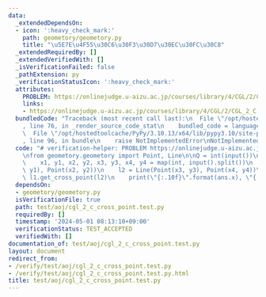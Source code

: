 ```yaml
---
data:
  _extendedDependsOn:
  - icon: ':heavy_check_mark:'
    path: geometory/geometory.py
    title: "\u5E7E\u4F55\u30C6\u30F3\u30D7\u30EC\u30FC\u30C8"
  _extendedRequiredBy: []
  _extendedVerifiedWith: []
  _isVerificationFailed: false
  _pathExtension: py
  _verificationStatusIcon: ':heavy_check_mark:'
  attributes:
    PROBLEM: https://onlinejudge.u-aizu.ac.jp/courses/library/4/CGL/2/CGL_2_C
    links:
    - https://onlinejudge.u-aizu.ac.jp/courses/library/4/CGL/2/CGL_2_C
  bundledCode: "Traceback (most recent call last):\n  File \"/opt/hostedtoolcache/PyPy/3.10.13/x64/lib/pypy3.10/site-packages/onlinejudge_verify/documentation/build.py\"\
    , line 76, in _render_source_code_stat\n    bundled_code = language.bundle(\n\
    \  File \"/opt/hostedtoolcache/PyPy/3.10.13/x64/lib/pypy3.10/site-packages/onlinejudge_verify/languages/python.py\"\
    , line 96, in bundle\n    raise NotImplementedError\nNotImplementedError\n"
  code: "# verification-helper: PROBLEM https://onlinejudge.u-aizu.ac.jp/courses/library/4/CGL/2/CGL_2_C\n\
    \nfrom geometory.geometory import Point, Line\n\nQ = int(input())\nfor _ in range(Q):\n\
    \    x1, y1, x2, y2, x3, y3, x4, y4 = map(int, input().split())\n    l1 = Line(Point(x1,\
    \ y1), Point(x2, y2))\n    l2 = Line(Point(x3, y3), Point(x4, y4))\n    ans =\
    \ l1.get_cross_point(l2)\n    print(\"{:.10f}\".format(ans.x), \"{:.10f}\".format(ans.y))\n"
  dependsOn:
  - geometory/geometory.py
  isVerificationFile: true
  path: test/aoj/cgl_2_c_cross_point.test.py
  requiredBy: []
  timestamp: '2024-05-01 08:13:10+09:00'
  verificationStatus: TEST_ACCEPTED
  verifiedWith: []
documentation_of: test/aoj/cgl_2_c_cross_point.test.py
layout: document
redirect_from:
- /verify/test/aoj/cgl_2_c_cross_point.test.py
- /verify/test/aoj/cgl_2_c_cross_point.test.py.html
title: test/aoj/cgl_2_c_cross_point.test.py
---
```

